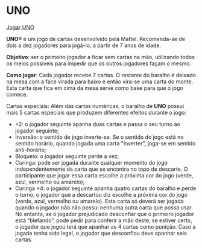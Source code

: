 # UNO

[Jogar UNO](https://ismael1361.github.io/UNO/)

__UNO__® é um jogo de cartas desenvolvido pela Mattel. Recomenda-se de dois a dez jogadores para jogá-lo, a partir de 7 anos de idade.

__Objetivo__: ser o primeiro jogador a ficar sem cartas na mão, utilizando todos os meios possíveis para impedir que os outros jogadores façam o mesmo.

__Como jogar__: Cada jogador recebe 7 cartas. O restante do baralho é deixado na mesa com a face virada para baixo e então vira-se uma carta do monte. Esta carta que fica em cima da mesa serve como base para que o jogo comece.

Cartas especiais: Além das cartas numéricas, o baralho de __UNO__ possui mais 5 cartas especiais que produzem diferentes efeitos durante o jogo:
* +2: o jogador seguinte apanha duas cartas e passa o seu turno ao jogador seguinte;
* Inversão: o sentido de jogo inverte-se. Se o sentido do jogo está no sentido horário, quando jogada uma carta "Inverter", joga-se em sentido anti-horário;
* Bloqueio: o jogador seguinte perde a vez;
* Curinga: pode ser jogada durante qualquer momento do jogo independentemente da carta que se encontra no topo de descarte. O participante que jogar essa carta escolhe a próxima cor do jogo (verde, azul, vermelho ou amarelo);
* Curinga +4: o jogador seguinte apanha quatro cartas do baralho e perde o turno, o jogador que a descartou diz escolhe a próxima cor do jogo (verde, azul, vermelho ou amarelo). Esta carta só deverá ser jogada quando o jogador não não possui nenhuma outra carta que possa usar. No entanto, se o jogador prejudicado desconfiar que o primeiro jogador está “blefando”, pode pedir para conferir a mão deste, se estiver certo, o jogador que jogou terá que apanhar as 4 cartas como punição. Caso a jogada tenha sido legal, o jogador que desconfiou deve apanhar seis cartas.

